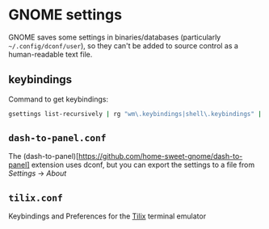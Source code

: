 # GNOME settings

GNOME saves some settings in binaries/databases (particularly `~/.config/dconf/user`), so they can't be added to source control as a human-readable text file.

## keybindings

Command to get keybindings:

```bash
gsettings list-recursively | rg "wm\.keybindings|shell\.keybindings" | sort
```

## `dash-to-panel.conf`

The (dash-to-panel)[https://github.com/home-sweet-gnome/dash-to-panel] extension uses dconf, but you can export the settings to a file from _Settings_ -> _About_

## `tilix.conf`

Keybindings and Preferences for the [Tilix](https://github.com/gnunn1/tilix) terminal emulator

